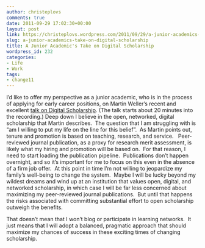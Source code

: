 ```yaml
---
author: christeplovs
comments: true
date: 2011-09-29 17:02:30+00:00
layout: post
link: https://christeplovs.wordpress.com/2011/09/29/a-junior-academics-take-on-digital-scholarship/
slug: a-junior-academics-take-on-digital-scholarship
title: A Junior Academic's Take on Digital Scholarship
wordpress_id: 232
categories:
- Life
- Work
tags:
- change11
---
```


I’d like to offer my perspective as a junior academic, who is in the process of applying for early career positions, on Martin Weller’s recent and excellent [talk on Digital Scholarship](https://www.fuzemeeting.com/replay_meeting/3d7b3430/2127761). (The talk starts about 20 minutes into the recording.) Deep down I believe in the open, networked, digital scholarship that Martin describes.  The question that I am struggling with is “am I willing to put my life on the line for this belief”.  As Martin points out, tenure and promotion is based on teaching, research, and service.   Peer-reviewed journal publication, as a proxy for research merit assessment, is likely what my hiring and promotion will be based on.  For that reason, I need to start loading the publication pipeline.  Publications don’t happen overnight, and so it’s important for me to focus on this even in the absence of a firm job offer.  At this point in time I’m not willing to jeopardize my family’s well-being to change the system.  Maybe I will be lucky beyond my wildest dreams and wind up at an institution that values open, digital, and networked scholarship, in which case I will be far less concerned about maximizing my peer-reviewed journal publications.  But until that happens the risks associated with committing substantial effort to open scholarship outweigh the benefits.

That doesn’t mean that I won’t blog or participate in learning networks.  It just means that I will adopt a balanced, pragmatic approach that should maximize my chances of success in these exciting times of changing scholarship.
